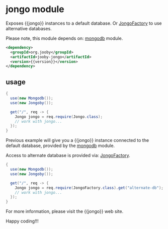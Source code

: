 # jongo module
Exposes {{jongo}} instances to a default database. Or [JongoFactory]({{defdocs}}/mongodb/JongoFactory.html) to use alternative databases.

Please note, this module depends on: [mongodb]({{gh}}/jooby-mongodb) module.

```xml
<dependency>
  <groupId>org.jooby</groupId>
  <artifactId>jooby-jongo</artifactId>
  <version>{{version}}</version>
</dependency>
```

## usage

```java
{
  use(new Mongodb());
  use(new Jongoby());

  get("/", req -> {
    Jongo jongo = req.require(Jongo.class);
    // work with jongo...
  });
}
```

Previous example will give you a {{jongo}} instance connected to the default database, provided by the [mongodb]({{gh}}/jooby-mongodb)  module.

Access to alternate database is provided via: [JongoFactory]({{defdocs}}/mongodb/JongoFactory.html).

```java
{
  use(new Mongodb());
  use(new Jongoby());

  get("/", req -> {
    Jongo jongo = req.require(JongoFactory.class).get("alternate-db");
    // work with jongo...
  });
}
```

For more information, please visit the {{jongo}} web site.

Happy coding!!!

